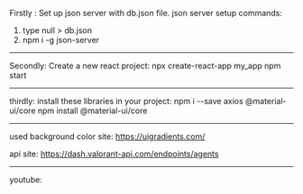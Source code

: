 Firstly :
Set up json server with db.json file.
json server setup commands:
1. type null > db.json
2. npm i -g json-server
---------------------------------------------------------------- ---------------
Secondly:
Create a new react project:
npx create-react-app my_app
npm start
---------------------------------------------------------------- --------------
thirdly:
install these libraries in your project:
npm i --save axios @material-ui/core
npm install @material-ui/core
---------------------------------------------------------------- -------------
used background color site:
https://uigradients.com/

api site:
https://dash.valorant-api.com/endpoints/agents

------------------------------------
youtube: 
